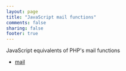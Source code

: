 ```yaml
---
layout: page
title: "JavaScript mail functions"
comments: false
sharing: false
footer: true
---
```

JavaScript equivalents of PHP's mail functions

 - [mail](/functions/mail)
